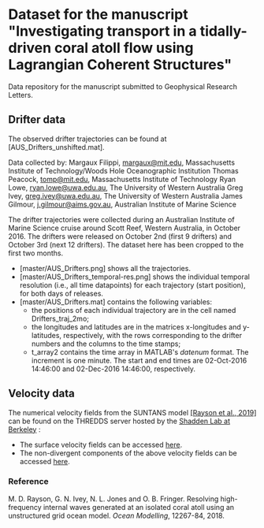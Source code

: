 <h1> Dataset for the manuscript "Investigating transport in a tidally-driven coral atoll flow using Lagrangian Coherent Structures" </h1>

Data repository for the manuscript submitted to Geophysical Research Letters.

<h2>Drifter data</h2>

The observed drifter trajectories can be found at [AUS_Drifters_unshifted.mat].

Data collected by:
Margaux Filippi, margaux@mit.edu, Massachusetts Institute of Technology/Woods Hole Oceanographic Institution
Thomas Peacock, tomp@mit.edu, Massachusetts Institute of Technology
Ryan Lowe, ryan.lowe@uwa.edu.au, The University of Western Australia
Greg Ivey, greg.ivey@uwa.edu.au, The University of Western Australia
James Gilmour, j.gilmour@aims.gov.au, Australian Institute of Marine Science 

The drifter trajectories were collected during an  Australian Institute of Marine Science cruise around Scott Reef, Western Australia, in October 2016. The drifters were released on October 2nd (first 9 drifters) and October 3rd (next 12 drifters). The dataset here has been cropped to the first two months. 

- [master/AUS_Drifters.png] shows all the trajectories.
- [master/AUS_Drifters_temporal-res.png] shows the individual temporal resolution (i.e., all time datapoints) for each trajectory (start position), for both days of releases.
- [master/AUS_Drifters.mat] contains the following variables:
  - the positions of each individual trajectory are in the cell named Drifters_traj_2mo;
  - the longitudes and latitudes are in the matrices x-longitudes and y-latitudes, respectively, with the rows corresponding to the drifter numbers and the columns to the time stamps;
  - t_array2 contains the time array in MATLAB's <i>datenum</i> format. The increment is one minute. The start and end times are 02-Oct-2016 14:46:00 and 02-Dec-2016 14:46:00, respectively.



<h2>Velocity data</h2>

The numerical velocity fields from the SUNTANS model [[Rayson et al., 2019]](https://doi.org/10.1016/j.ocemod.2017.12.007) can be found on the THREDDS server hosted by the [Shadden Lab at Berkeley](https://shaddenlab.berkeley.edu/) :
- The surface velocity fields can be accessed [here](http://transport.me.berkeley.edu/thredds/catalog/public/ScottReef/catalog.html?dataset=public/ScottReef/ScottReef3D_250m_201610_surface_uv_nodes_newgrid_trimmed.nc).
- The non-divergent components of the above velocity fields can be accessed [here](http://transport.me.berkeley.edu/thredds/catalog/public/ScottReef/catalog.html?dataset=public/ScottReef/ScottReef_channel_nondivergent.nc).


<h3>Reference</h3>
M. D. Rayson, G. N. Ivey, N. L. Jones and O. B. Fringer. Resolving high-frequency internal waves generated at an isolated coral atoll using an unstructured grid ocean model. <i>Ocean Modelling</i>, 12267-84, 2018.
